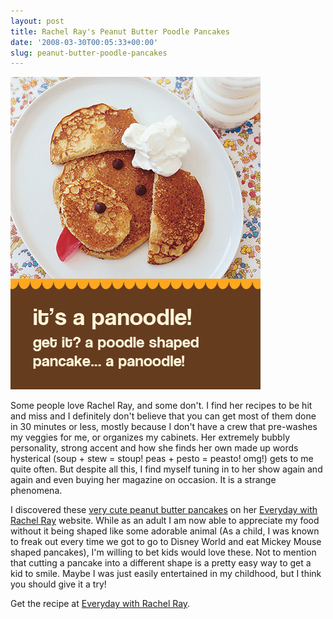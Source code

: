 ```yaml
---
layout: post
title: Rachel Ray's Peanut Butter Poodle Pancakes
date: '2008-03-30T00:05:33+00:00'
slug: peanut-butter-poodle-pancakes
---
```

<img src='images/uploads/2008/03/poodle_pancakes.jpg' alt='poodle pancakes' class ="yellowborder"/>

Some people love Rachel Ray, and some don't. I find her recipes to be hit and miss and I definitely don't believe that you can get most of them done in 30 minutes or less, mostly because I don't have a crew that pre-washes my veggies for me, or organizes my cabinets. Her extremely bubbly personality, strong accent and how she finds her own made up words hysterical (soup + stew = stoup! peas + pesto = peasto! omg!) gets to me quite often. But despite all this, I find myself tuning in to her show again and again and even buying her magazine on occasion. It is a strange phenomena.

I discovered these <a href="http://www.rachaelraymag.com/recipes/breakfast-recipes/peanut-butter-poodle-pancakes/article.html">very cute peanut butter pancakes</a> on her <a href="http://www.rachaelraymag.com/">Everyday with Rachel Ray</a> website. While as an adult I am now able to appreciate my food without it being shaped like some adorable animal (As a child, I was known to freak out every time we got to go to Disney World and eat Mickey Mouse shaped pancakes), I'm willing to bet kids would love these. Not to mention that cutting a pancake into a different shape is a pretty easy way to get a kid to smile. Maybe I was just easily entertained in my childhood, but I think you should give it a try!

Get the recipe at <a href="http://www.rachaelraymag.com/recipes/breakfast-recipes/peanut-butter-poodle-pancakes/article.html">Everyday with Rachel Ray</a>.
